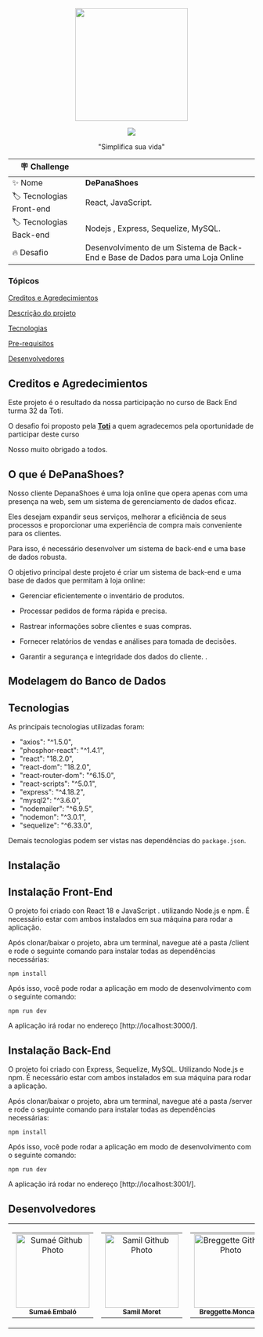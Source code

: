 <div align= "center">
<img src= "https://github.com/SamilMoret/DePanaShoes/blob/main/client/public/assets/img/DepanaShoes.png" width="230px"/>
</div> 

<p align="center">
<img src="http://img.shields.io/static/v1?label=STATUS&message=EM%20DESENVOLVIMENTO&color=GREEN&style=for-the-badge"/>
</p>
<p align="center">
"Simplifica sua vida"
</p> 

| :placard: Challenge |     |
| -------------  | --- |
| :sparkles: Nome        | **DePanaShoes**
| :label: Tecnologias Front-end | React, JavaScript.
| :label: Tecnologias Back-end | Nodejs , Express, Sequelize, MySQL.
| :fire: Desafio     | Desenvolvimento de um Sistema de Back-End e Base de Dados para uma Loja Online


<h3>Tópicos</h3>

<a href="#Cre">Creditos e Agredecimientos</a>

<a href="#Descrip">Descrição do projeto</a>

<a href="#Tec">Tecnologias</a>

<a href="#Pre">Pre-requisitos</a>

<a href="#Dev">Desenvolvedores</a>



<h2 id= Cred> Creditos e Agredecimientos</h2>

Este projeto é o resultado da nossa participação no curso de Back End turma 32 da Toti. 

O desafio foi proposto pela [**Toti**](https://totidiversidade.com.br/) a quem agradecemos pela oportunidade de participar deste curso

Nosso muito obrigado a todos.

<h2 id= Descrip> O que é DePanaShoes?</h2>

Nosso cliente DepanaShoes é uma loja online que opera apenas com uma presença na web, sem um sistema de gerenciamento de dados eficaz. 

Eles desejam expandir seus serviços, melhorar a eficiência de seus processos e proporcionar uma experiência de compra mais conveniente para os clientes. 

Para isso, é necessário desenvolver um sistema de back-end e uma base de dados robusta.

O objetivo principal deste projeto é criar um sistema de back-end e uma base de dados que permitam à loja online:

- Gerenciar eficientemente o inventário de produtos.

- Processar pedidos de forma rápida e precisa.

- Rastrear informações sobre clientes e suas compras.

- Fornecer relatórios de vendas e análises para tomada de decisões.

- Garantir a segurança e integridade dos dados do cliente.
.

<h2 id= modelo> Modelagem do Banco de Dados</h2>



<h2 id= Tec>Tecnologias</h2>

As principais tecnologias utilizadas foram:

- "axios": "^1.5.0",
- "phosphor-react": "^1.4.1",
- "react": "18.2.0",
- "react-dom": "18.2.0",
- "react-router-dom": "^6.15.0",
- "react-scripts": "^5.0.1",
- "express": "^4.18.2",
- "mysql2": "^3.6.0",
- "nodemailer": "^6.9.5",
- "nodemon": "^3.0.1",
- "sequelize": "^6.33.0",

Demais tecnologias podem ser vistas nas dependências do `package.json`.

<h2 id= Pre>Instalação</h2>

## Instalação Front-End

O projeto foi criado con React 18 e JavaScript . utilizando Node.js e npm. É necessário estar com ambos instalados em sua máquina para rodar a aplicação.

Após clonar/baixar o projeto, abra um terminal, navegue até a pasta /client e rode o seguinte comando para instalar todas as dependências necessárias:

    npm install

Após isso, você pode rodar a aplicação em modo de desenvolvimento com o seguinte comando:

    npm run dev
A aplicação irá rodar no endereço [http://localhost:3000/].

## Instalação Back-End

O projeto foi criado con Express, Sequelize, MySQL. Utilizando Node.js e npm. É necessário estar com ambos instalados em sua máquina para rodar a aplicação.

Após clonar/baixar o projeto, abra um terminal, navegue até a pasta /server e rode o seguinte comando para instalar todas as dependências necessárias:

    npm install

Após isso, você pode rodar a aplicação em modo de desenvolvimento com o seguinte comando:

    npm run dev
A aplicação irá rodar no endereço [http://localhost:3001/].

<h2 id= Dev>Desenvolvedores</h2>
<table>
  <tr>
    <td>
      <!-- Primeiro card -->
      <table>
        <tr>
          <td align="center">
            <a href="https://avatars.githubusercontent.com/u/82430136?v=4">
              <img src="https://avatars.githubusercontent.com/u/82430136?v=4 "width="150px;" alt="Sumaé Github Photo"/>
            </a>
            <br>
            <a href="linkedin.com/in/sumae-embalo-9831211a5">
              <sub>
                <b>Sumaé Embaló</b>
              </sub>
            </a>
          </td>
        </tr>
      </table>
    </td>
    <td>
      <!-- Segundo card -->
      <table>
        <tr>
          <td align="center">
            <a href="https://github.com/SamilMoret">
              <img src="https://avatars.githubusercontent.com/u/105180420?v=4" width="150px;" alt="Samil Github Photo"/>
            </a>
            <br>
            <a href="https://www.linkedin.com/in/samil-alberto-moret-cueche-86279a60/">
              <sub>
                <b>Samil Moret</b>
              </sub>
            </a>
          </td>
        </tr>
      </table>
    </td>
    <td>
      <!-- Terceiro card -->
      <table>
        <tr>
          <td align="center">
            <a href="https://github.com/breggette">
              <img src="https://avatars.githubusercontent.com/u/131926512?v=4" width="150px;" alt="Breggette Github Photo"/>
            </a>
            <br>
            <a href="https://www.linkedin.com/in/breggette-moncada-0bbb84287/">
              <sub>
                <b>Breggette Moncada</b>
              </sub>
            </a>
          </td>
        </tr>
      </table>
    </td>
    <td>
</table>





